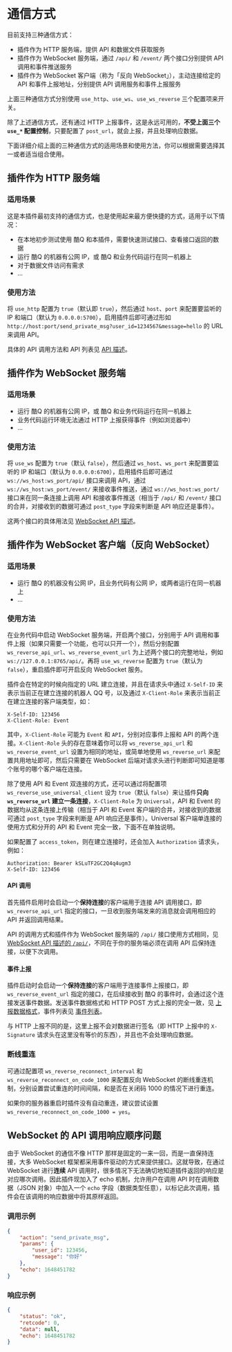 # 通信方式

目前支持三种通信方式：

- 插件作为 HTTP 服务端，提供 API 和数据文件获取服务
- 插件作为 WebSocket 服务端，通过 `/api/` 和 `/event/` 两个接口分别提供 API 调用和事件推送服务
- 插件作为 WebSocket 客户端（称为「反向 WebSocket」），主动连接给定的 API 和事件上报地址，分别提供 API 调用服务和事件上报服务

上面三种通信方式分别使用 `use_http`、`use_ws`、`use_ws_reverse` 三个配置项来开关。

除了上述通信方式，还有通过 HTTP 上报事件，这是永远可用的，**不受上面三个 `use_*` 配置控制**，只要配置了 `post_url`，就会上报，并且处理响应数据。

下面详细介绍上面的三种通信方式的适用场景和使用方法，你可以根据需要选择其一或者适当组合使用。

## 插件作为 HTTP 服务端

### 适用场景

这是本插件最初支持的通信方式，也是使用起来最方便快捷的方式，适用于以下情况：

- 在本地初步测试使用 酷Q 和本插件，需要快速测试接口、查看接口返回的数据
- 运行 酷Q 的机器有公网 IP，或 酷Q 和业务代码运行在同一机器上
- 对于数据文件访问有需求
- ...

### 使用方法

将 `use_http` 配置为 `true`（默认即 `true`），然后通过 `host`、`port` 来配置要监听的 IP 和端口（默认为 `0.0.0.0:5700`），启用插件后即可通过形如 `http://host:port/send_private_msg?user_id=1234567&message=hello` 的 URL 来调用 API。

具体的 API 调用方法和 API 列表见 [API 描述](/API)。

## 插件作为 WebSocket 服务端

### 适用场景

- 运行 酷Q 的机器有公网 IP，或 酷Q 和业务代码运行在同一机器上
- 业务代码运行环境无法通过 HTTP 上报获得事件（例如浏览器中）
- ...

### 使用方法

将 `use_ws` 配置为 `true`（默认 `false`），然后通过 `ws_host`、`ws_port` 来配置要监听的 IP 和端口（默认为 `0.0.0.0:6700`），启用插件后即可通过 `ws://ws_host:ws_port/api/` 接口来调用 API，通过 `ws://ws_host:ws_port/event/` 来接收事件推送，通过 `ws://ws_host:ws_port/` 接口来在同一条连接上调用 API 和接收事件推送（相当于 `/api/` 和 `/event/` 接口的合并，对接收到的数据可通过 `post_type` 字段来判断是 API 响应还是事件）。

这两个接口的具体用法见 [WebSocket API 描述](/WebSocketAPI)。

## 插件作为 WebSocket 客户端（反向 WebSocket）

### 适用场景

- 运行 酷Q 的机器没有公网 IP，且业务代码有公网 IP，或两者运行在同一机器上
- ...

### 使用方法

在业务代码中启动 WebSocket 服务端，开启两个接口，分别用于 API 调用和事件上报（如果只需要一个功能，也可以只开一个），然后分别配置 `ws_reverse_api_url`、`ws_reverse_event_url` 为上述两个接口的完整地址，例如 `ws://127.0.0.1:8765/api/`。再将 `use_ws_reverse` 配置为 `true`（默认为 `false`），重启插件即可开启反向 WebSocket 服务。

插件会在特定的时候向指定的 URL 建立连接，并且在请求头中通过 `X-Self-ID` 来表示当前正在建立连接的机器人 QQ 号，以及通过 `X-Client-Role` 来表示当前正在建立连接的客户端类型，如：

```http
X-Self-ID: 123456
X-Client-Role: Event
```

其中，`X-Client-Role` 可能为 `Event` 和 `API`，分别对应事件上报和 API 的两个连接。`X-Client-Role` 头的存在意味着你可以将 `ws_reverse_api_url` 和 `ws_reverse_event_url` 设置为相同的地址，或简单地使用 `ws_reverse_url` 来配置共用地址即可，然后只需要在 WebSocket 后端对请求头进行判断即可知道是哪个账号的哪个客户端在连接。

除了使用 API 和 Event 双连接的方式，还可以通过将配置项 `ws_reverse_use_universal_client` 设为 `true`（默认 `false`）来让插件**只向 `ws_reverse_url` 建立一条连接**，`X-Client-Role` 为 `Universal`，API 和 Event 的数据均从这条连接上传输（相当于 API 和 Event 客户端的合并，对接收到的数据可通过 `post_type` 字段来判断是 API 响应还是事件）。Universal 客户端单连接的使用方式和分开的 API 和 Event 完全一致，下面不在单独说明。

如果配置了 `access_token`，则在建立连接时，还会加入 `Authorization` 请求头，例如：

```http
Authorization: Bearer kSLuTF2GC2Q4q4ugm3
X-Self-ID: 123456
```

#### API 调用

首先插件启用时会启动一个**保持连接**的客户端用于连接 API 调用接口，即 `ws_reverse_api_url` 指定的接口，一旦收到服务端发来的消息就会调用相应的 API 并返回调用结果。

API 的调用方式和插件作为 WebSocket 服务端的 `/api/` 接口使用方式相同，见 [WebSocket API 描述的 `/api/`](/WebSocketAPI#api)，不同在于你的服务端必须在调用 API 后保持连接，以便下次调用。

#### 事件上报

插件启动时会启动一个**保持连接**的客户端用于连接事件上报接口，即 `ws_reverse_event_url` 指定的接口，在后续接收到 酷Q 的事件时，会通过这个连接发送事件数据。发送事件数据格式和 HTTP POST 方式上报的完全一致，见 [上报数据格式](/Post#上报数据格式)，事件列表见 [事件列表](/Post#事件列表)。

与 HTTP 上报不同的是，这里上报不会对数据进行签名（即 HTTP 上报中的 `X-Signature` 请求头在这里没有等价的东西），并且也不会处理响应数据。

### 断线重连

可通过配置项 `ws_reverse_reconnect_interval` 和 `ws_reverse_reconnect_on_code_1000` 来配置反向 WebSocket 的断线重连机制，分别设置尝试重连的时间间隔，和是否在关闭码 1000 的情况下进行重连。

如果你的服务器重启时插件没有自动重连，建议尝试设置 `ws_reverse_reconnect_on_code_1000 = yes`。

## WebSocket 的 API 调用响应顺序问题

由于 WebSocket 的通信不像 HTTP 那样是固定的一来一回，而是一直保持连接，大多 WebSocket 框架都采用事件驱动的方式来提供接口。这就导致，在通过 WebSocket 进行**连续** API 调用时，很多情况下无法确切地知道插件返回的响应是对应哪次调用。因此插件现加入了 echo 机制，允许用户在调用 API 时在调用数据（JSON 对象）中加入一个 `echo` 字段（数据类型任意），以标记此次调用，插件会在该调用的响应数据中将其原样返回。

### 调用示例

```json
{
    "action": "send_private_msg",
    "params": {
        "user_id": 123456,
        "message": "你好"
    },
    "echo": 1648451782
}
```

### 响应示例

```json
{
    "status": "ok",
    "retcode": 0,
    "data": null,
    "echo": 1648451782
}
```

